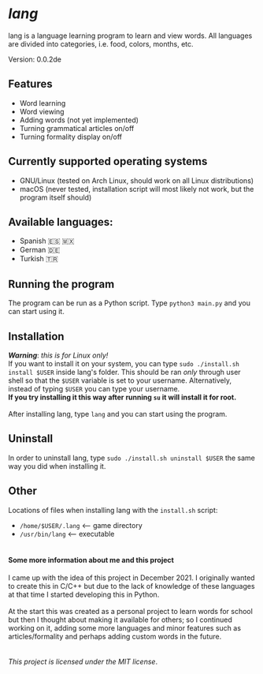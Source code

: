 # *lang*
lang is a language learning program to learn and view words. All languages are divided into categories, i.e. food, colors, months, etc.

Version: 0.0.2de

## Features
- Word learning
- Word viewing
- Adding words (not yet implemented)
- Turning grammatical articles on/off
- Turning formality display on/off

## Currently supported operating systems
- GNU/Linux (tested on Arch Linux, should work on all Linux distributions)
- macOS (never tested, installation script will most likely not work, but the program itself should)

## Available languages:
- Spanish 🇪🇸 🇲🇽
- German 🇩🇪
- Turkish 🇹🇷

## Running the program
The program can be run as a Python script. Type `python3 main.py` and you can start using it.
## Installation
_**Warning**_: *this is for Linux only!*  
If you want to install it on your system, you can type `sudo ./install.sh install $USER` inside lang's folder. This should be ran _only_ through user shell so that the `$USER` variable is set to your username. Alternatively, instead of typing `$USER` you can type your username.  
**If you try installing it this way after running `su` it will install it for root.**  <br><br>
After installing lang, type `lang` and you can start using the program.  
## Uninstall
In order to uninstall lang, type `sudo ./install.sh uninstall $USER` the same way you did when installing it.  
## Other
Locations of files when installing lang with the `install.sh` script:
- `/home/$USER/.lang`     <-- game directory
- `/usr/bin/lang`         <-- executable<br><br>

#### Some more information about me and this project
I came up with the idea of this project in December 2021. I originally wanted to create this in C/C++ but due to the lack of knowledge of these languages at that time I started developing this in Python.<br><br>
At the start this was created as a personal project to learn words for school but then I thought about making it available for others; so I continued working on it, adding some more languages and minor features such as articles/formality and perhaps adding custom words in the future.<br><br><br>
*This project is licensed under the MIT license*.
